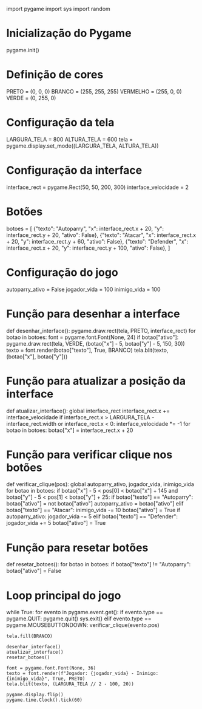 import pygame
import sys
import random

# Inicialização do Pygame
pygame.init()

# Definição de cores
PRETO = (0, 0, 0)
BRANCO = (255, 255, 255)
VERMELHO = (255, 0, 0)
VERDE = (0, 255, 0)

# Configuração da tela
LARGURA_TELA = 800
ALTURA_TELA = 600
tela = pygame.display.set_mode((LARGURA_TELA, ALTURA_TELA))

# Configuração da interface
interface_rect = pygame.Rect(50, 50, 200, 300)
interface_velocidade = 2

# Botões
botoes = [
    {"texto": "Autoparry", "x": interface_rect.x + 20, "y": interface_rect.y + 20, "ativo": False},
    {"texto": "Atacar", "x": interface_rect.x + 20, "y": interface_rect.y + 60, "ativo": False},
    {"texto": "Defender", "x": interface_rect.x + 20, "y": interface_rect.y + 100, "ativo": False},
]

# Configuração do jogo
autoparry_ativo = False
jogador_vida = 100
inimigo_vida = 100

# Função para desenhar a interface
def desenhar_interface():
    pygame.draw.rect(tela, PRETO, interface_rect)
    for botao in botoes:
        font = pygame.font.Font(None, 24)
        if botao["ativo"]:
            pygame.draw.rect(tela, VERDE, (botao["x"] - 5, botao["y"] - 5, 150, 30))
        texto = font.render(botao["texto"], True, BRANCO)
        tela.blit(texto, (botao["x"], botao["y"]))

# Função para atualizar a posição da interface
def atualizar_interface():
    global interface_rect
    interface_rect.x += interface_velocidade
    if interface_rect.x > LARGURA_TELA - interface_rect.width or interface_rect.x < 0:
        interface_velocidade *= -1
    for botao in botoes:
        botao["x"] = interface_rect.x + 20

# Função para verificar clique nos botões
def verificar_clique(pos):
    global autoparry_ativo, jogador_vida, inimigo_vida
    for botao in botoes:
        if botao["x"] - 5 < pos[0] < botao["x"] + 145 and botao["y"] - 5 < pos[1] < botao["y"] + 25:
            if botao["texto"] == "Autoparry":
                botao["ativo"] = not botao["ativo"]
                autoparry_ativo = botao["ativo"]
            elif botao["texto"] == "Atacar":
                inimigo_vida -= 10
                botao["ativo"] = True
                if autoparry_ativo:
                    jogador_vida -= 5
            elif botao["texto"] == "Defender":
                jogador_vida += 5
                botao["ativo"] = True

# Função para resetar botões
def resetar_botoes():
    for botao in botoes:
        if botao["texto"] != "Autoparry":
            botao["ativo"] = False

# Loop principal do jogo
while True:
    for evento in pygame.event.get():
        if evento.type == pygame.QUIT:
            pygame.quit()
            sys.exit()
        elif evento.type == pygame.MOUSEBUTTONDOWN:
            verificar_clique(evento.pos)

    tela.fill(BRANCO)

    desenhar_interface()
    atualizar_interface()
    resetar_botoes()

    font = pygame.font.Font(None, 36)
    texto = font.render(f"Jogador: {jogador_vida} - Inimigo: {inimigo_vida}", True, PRETO)
    tela.blit(texto, (LARGURA_TELA // 2 - 100, 20))

    pygame.display.flip()
    pygame.time.Clock().tick(60)
